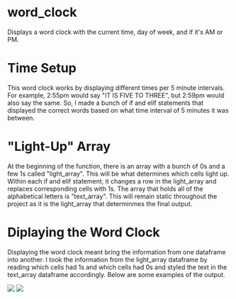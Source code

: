 # word_clock
Displays a word clock with the current time, day of week, and if it's AM or PM.

# Time Setup
This word clock works by displaying different times per 5 minute intervals. For example, 2:55pm would say "IT IS FIVE TO THREE", but 2:59pm would also say the same. So, I made a bunch of if and elif statements that displayed the correct words based on what time interval of 5 minutes it was between.

# "Light-Up" Array
At the beginning of the function, there is an array with a bunch of 0s and a few 1s called "light_array". This will be what determines which cells light up. Within each if and elif statement, it changes a row in the light_array and replaces corresponding cells with 1s.
The array that holds all of the alphabetical letters is "text_array". This will remain static throughout the project as it is the light_array that determinmes the final output.

# Diplaying the Word Clock
Displaying the word clock meant bring the information from one dataframe into another. I took the information from the light_array dataframe by reading which cells had 1s and which cells had 0s and styled the text in the text_array dataframe accordingly. Below are some examples of the output.

![](https://user-images.githubusercontent.com/17789988/120967354-5947bd80-c735-11eb-83c9-60dbd1824e60.png)
![](https://user-images.githubusercontent.com/17789988/120967376-5f3d9e80-c735-11eb-8f54-6b667c109310.png)

